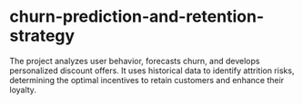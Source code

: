 # churn-prediction-and-retention-strategy
The project analyzes user behavior, forecasts churn, and develops personalized discount offers. It uses historical data to identify attrition risks, determining the optimal incentives to retain customers and enhance their loyalty.
